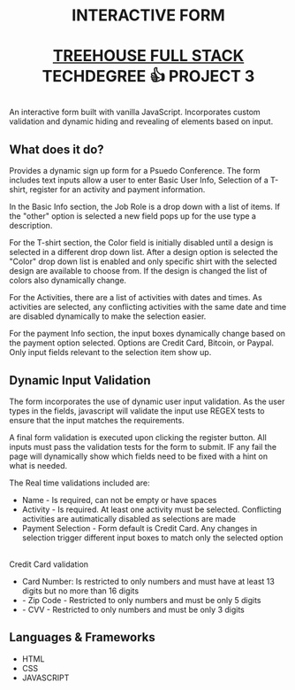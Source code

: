 # <p align="center"> INTERACTIVE FORM </p>

# <p align="center"><a href="https://teamtreehouse.com/techdegree/full-stack-javascript">TREEHOUSE FULL STACK </a> TECHDEGREE 👍 PROJECT 3</p>

An interactive form built with vanilla JavaScript. Incorporates custom validation and dynamic hiding and revealing of elements based on input.

## What does it do?

Provides a dynamic sign up form for a Psuedo Conference. The form includes text inputs allow a user to enter Basic User Info, Selection of a T-shirt, register for an activity and payment information.

In the Basic Info section, the Job Role is a drop down with a list of items. If the "other" option is selected a new field pops up for the use type a description.

For the T-shirt section, the Color field is initially disabled until a design is selected in a different drop down list. After a design option is selected the "Color" drop down list is enabled and only specific shirt with the selected design are available to choose from. If the design is changed the list of colors also dynamically change.

For the Activities, there are a list of activities with dates and times. As activities are selected, any conflicting activities with the same date and time are disabled dynamically to make the selection easier.

For the payment Info section, the input boxes dynamically change based on the payment option selected. Options are Credit Card, Bitcoin, or Paypal. Only input fields relevant to the selection item show up.

## Dynamic Input Validation

The form incorporates the use of dynamic user input validation. As the user types in the fields, javascript will validate the input use REGEX tests to ensure that the input matches the requirements.

A final form validation is executed upon clicking the register button. All inputs must pass the validation tests for the form to submit. IF any fail the page will dynamically show which fields need to be fixed with a hint on what is needed.

The Real time validations included are:

<ul> 
  <li>Name - Is required, can not be empty or have spaces</li>
  <li>Activity - Is required. At least one activity must be selected. Conflicting activities are autimatically disabled as selections are made</li>
  <li>Payment Selection - Form default is Credit Card. Any changes in selection trigger different input boxes to match only the selected option </li>
</ul>
<br>
Credit Card validation
<ul>
  <li>Card Number: Is restricted to only numbers and must have at least 13 digits but no more than 16 digits </li>
  <li>- Zip Code - Restricted to only numbers and must be only 5 digits</li>
  <li>- CVV - Restricted to only numbers and must be only 3 digits </li>
</ul>

## Languages & Frameworks

<ul>
  <li>HTML</li>
  <li>CSS</li>
  <li>JAVASCRIPT</li>
</ul>

